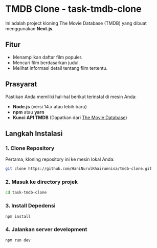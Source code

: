 # TMDB Clone - task-tmdb-clone

Ini adalah project kloning The Movie Database (TMDB) yang dibuat menggunakan **Next.js**.

## Fitur

- Menampilkan daftar film populer.
- Mencari film berdasarkan judul.
- Melihat informasi detail tentang film tertentu.

## Prasyarat

Pastikan Anda memiliki hal-hal berikut terinstal di mesin Anda:

- **Node.js** (versi 14.x atau lebih baru)
- **npm** atau **yarn**
- **Kunci API TMDB** (Dapatkan dari [The Movie Database](https://www.themoviedb.org/))

## Langkah Instalasi

### 1. Clone Repository

Pertama, kloning repository ini ke mesin lokal Anda:

```bash
git clone https://github.com/HaniNurulKhairunnisa/tmdb-clone.git
```

### 2. Masuk ke directory projek

```bash
cd task-tmdb-clone
```

### 3. Install Depedensi

```bash
npm install
```

### 4. Jalankan server development

```bash
npm run dev
```
